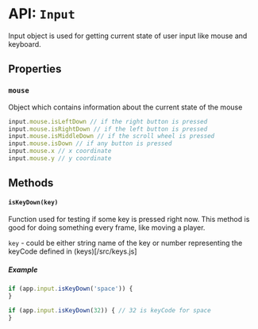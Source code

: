 # API: `Input`

Input object is used for getting current state of user input like mouse and keyboard.

Properties
----------

### `mouse`

Object which contains information about the current state of the mouse

```javascript
input.mouse.isLeftDown // if the right button is pressed
input.mouse.isRightDown // if the left button is pressed
input.mouse.isMiddleDown // if the scroll wheel is pressed
input.mouse.isDown // if any button is pressed
input.mouse.x // x coordinate
input.mouse.y // y coordinate
```

Methods
-------

#### `isKeyDown(key)`

Function used for testing if some key is pressed right now. This method is good for doing something every frame, like moving a player.

`key` - could be either string name of the key or number representing the keyCode defined in (keys)[/src/keys.js]

##### Example

```javascript
if (app.input.isKeyDown('space')) {
}

if (app.input.isKeyDown(32)) { // 32 is keyCode for space
}
```
